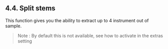 ---
---

## 4.4. Split stems

This function gives you the ability to extract up to 4 instrument out of sample.

> Note : By default this is not available, see how to activate in the extras setting
